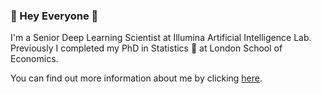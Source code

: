 ### :purple_heart: Hey Everyone :purple_heart:

I'm a Senior Deep Learning Scientist at Illumina Artificial Intelligence Lab.  Previously I completed my PhD in Statistics :game_die:  at London School of Economics.

You can find out more information about me by clicking [here](https://tianlinxu312.github.io/).
